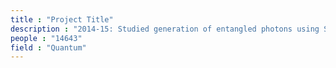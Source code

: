 ```yaml
---
title : "Project Title"
description : "2014-15: Studied generation of entangled photons using Spontaneous Parametric Down Conversion (SPDC)"
people : "14643"
field : "Quantum"
---
```

